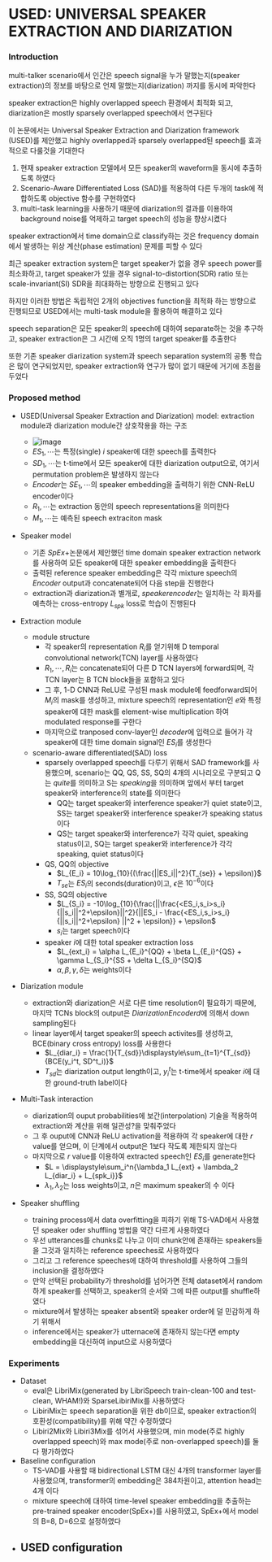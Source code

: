 # USED: UNIVERSAL SPEAKER EXTRACTION AND DIARIZATION

### Introduction

multi-talker scenario에서 인간은 speech signal을 누가 말했는지(speaker extraction)의 정보를 바탕으로 언제 말했는지(diarization) 까지를 동시에 파악한다

speaker extraction은 highly overlapped speech 환경에서 최적화 되고, diarization은 mostly sparsely overlapped speech에서 연구된다

이 논문에서는 Universal Speaker Extraction and Diarization framework (USED)를 제안했고 highly overlapped과 sparsely overlapped된 speech를 효과적으로 다룰것을 기대한다
 
1. 현재 speaker extraction 모델에서 모든 speaker의 waveform을 동시에 추출하도록 하였다
2. Scenario-Aware Differentiated Loss (SAD)를 적용하여 다른 두개의 task에 적합하도록 objective 함수를 구현하였다
3. multi-task learning을 사용하기 때문에 diarization의 결과를 이용하여 background noise를 억제하고 target speech의 성능을 향상시켰다

speaker extraction에서 time domain으로 classify하는 것은 frequency domain에서 발생하는 위상 계산(phase estimation) 문제를 피할 수 있다

최근 speaker extraction system은 target speaker가 없을 경우 speech power를 최소화하고, target speaker가 있을 경우 signal-to-distortion(SDR) ratio 또는 scale-invariant(SI) SDR을 최대화하는 방향으로 진행되고 있다

하지만 이러한 방법은 독립적인 2개의 objectives function을 최적화 하는 방향으로 진행되므로 USED에서는 multi-task module을 활용하여 해결하고 있다

speech separation은 모든 speaker의 speech에 대하여 separate하는 것을 추구하고, speaker extraction은 그 시간에 오직 1명의 target speaker를 추출한다

또한 기존 speaker diarization system과 speech separation system의 공통 학습은 많이 연구되었지만, speaker extraction와 연구가 많이 없기 때문에 거기에 초점을 두었다

### Proposed method

- USED(Universal Speaker Extraction and Diarization) model: extraction module과 diarization module간 상호작용을 하는 구조
  - ![image](https://github.com/kimho1wq/TIL/assets/15611500/b9293761-4de4-4240-8bfb-b0c6bf096bd3)
  - $ES_1, \cdots$는 특정(single) $i$ speaker에 대한 speech를 출력한다
  - $SD_1, \cdots$는 t-time에서 모든 speaker에 대한 diarization output으로, 여기서 permutation problem은 발생하지 않는다
  - $Encoder$는 $SE_1, \cdots$의 speaker embedding을 출력하기 위한 CNN-ReLU encoder이다
  - $R_1, \cdots$는 extraction 동안의 speech representations을 의미한다
  - $M_1, \cdots$는 예측된 speech extraciton mask

- Speaker model
  - 기존 $SpEx+$논문에서 제안했던 time domain speaker extraction network를 사용하여 모든 speaker에 대한 speaker embedding을 출력한다
  - 출력된 reference speaker embedding은 각각 mixture speech의 $Encoder$ output과 concatenate되어 다음 step을 진행한다
  - extraction과 diarization과 별개로, $speaker encoder$는 일치하는 각 화자를 예측하는 cross-entropy $L_{spk}$ loss로 학습이 진행된다 


- Extraction module
  - module structure
    - 각 speaker의 representation $R_i$를 얻기위해 D temporal convolutional network(TCN) layer를 사용하였다
    - $R_1, \cdots, R_i$는 concatenate되어 다른 D TCN layers에 forward되며, 각 TCN layer는 B TCN block들을 포함하고 있다
    - 그 후, 1-D CNN과 ReLU로 구성된 mask module에 feedforward되어 $M_i$의 mask를 생성하고, mixture speech의 representation인 $e$와 특정 speaker에 대한 mask를 element-wise multiplication 하여 modulated response를 구한다
    - 마지막으로 tranposed conv-layer인 $decoder$에 입력으로 들어가 각 speaker에 대한 time domain signal인 $ES_i$를 생성한다
  - scenario-aware differentiated(SAD) loss
    - sparsely overlapped speech를 다루기 위해서 SAD framework를 사용했으며, scenario는 QQ, QS, SS, SQ의 4개의 시나리오로 구분되고 Q는 $quite$를 의미하고 S는 $speaking$을 의미하며 앞에서 부터 target speaker와 interference의 state를 의미한다 
      - QQ는 target speaker와 interference speaker가 quiet state이고, SS는 target speaker와 interference speaker가 speaking status이다 
      - QS는 target speaker와 interference가 각각 quiet, speaking status이고, SQ는 target speaker와 interference가 각각 speaking, quiet status이다 
    - QS, QQ의 objective
      - $L_{E_i} = 10\log_{10}{(\frac{||ES_i||^2}{T_{se}} + \epsilon)}$
      - $T_{se}$는 $ES_i$의 seconds(duration)이고, $\epsilon$은 $10^{-6}$이다
    - SS, SQ의 objective
      - $L_{S_i} = -10\log_{10}{\frac{||\frac{<ES_i,s_i>s_i}{||s_i||^2+\epsilon}||^2}{||ES_i - \frac{<ES_i,s_i>s_i}{||s_i||^2+\epsilon} ||^2 + \epsilon}} + \epsilon$
      - $s_{i}$는 target speech이다
    - speaker $i$에 대한 total speaker extraction loss
      - $L_{ext_i} = \alpha L_{E_i}^{QQ} + \beta L_{E_i}^{QS} + \gamma L_{S_i}^{SS + \delta L_{S_i}^{SQ}$
      - $\alpha, \beta, \gamma, \delta$는 weights이다

- Diarization module
  - extraction와 diarization은 서로 다른 time resolution이 필요하기 때문에, 마지막 TCNs block의 output은 $Diarization Encoderd$에 의해서 down sampling된다
  - linear layer에서 target speaker의 speech activites를 생성하고, BCE(binary cross entropy) loss를 사용한다
    - $L_{diar_i} = \frac{1}{T_{sd}}\displaystyle\sum_{t=1}^{T_{sd}}{BCE(y_i^t, SD^t_i)}$
    - $T_{sd}$는 diarization output length이고, $y^t_i$는 t-time에서 speaker $i$에 대한 ground-truth label이다

- Multi-Task interaction
  - diarization의 ouput probabilities에 보간(interpolation) 기술을 적용하여 extraction와 계산을 위해 일관성?을 맞춰주었다
  - 그 후 ouput에 CNN과 ReLU activation을 적용하여 각 speaker에 대한 $r$ value를 얻으며, 이 단계에서 output은 1보다 작도록 제한되지 않는다
  - 마지막으로 $r$ value를 이용하여 extracted speech인 $ES_i$를 generate한다
    - $L = \displaystyle\sum_i^n{\lambda_1 L_{ext} + \lambda_2 L_{diar_i} + L_{spk_i}}$
    - $\lambda_1, \lambda_2$는 loss weights이고, $n$은 maximum speaker의 수 이다

- Speaker shuffling
  - training process에서 data overfitting을 피하기 위해 TS-VAD에서 사용했던 speaker oder shuffling 방법을 약간 다르게 사용하였다
  - 우선 utterances를 chunks로 나누고 이미 chunk안에 존재하는 speakers들을 그것과 일치하는 reference speeches로 사용하였다
  - 그리고 그 reference speeches에 대하여 threshold를 사용하여 그들의 inclusion을 결정하였다
  - 만약 선택된 probability가 threshold를 넘어가면 전체 dataset에서 random하게 speaker를 선택하고, speaker의 순서와 그에 따른 output를 shuffle하였다
  - mixture에서 발생하는 speaker absent와 speaker order에 덜 민감하게 하기 위해서 
  - inference에서는 speaker가 utternace에 존재하지 않는다면 empty embedding을 대신하여 input으로 사용하였다



### Experiments

- Dataset
  - eval은 LibriMix(generated by LibriSpeech train-clean-100 and test-clean, WHAM!)와 SparseLibiriMix를 사용하였다
  - LibiriMix는 speech separation을 위한 db이므로, speaker extraction의 호환성(compatibility)를 위해 약간 수정하였다
  - Libiri2Mix와 Libiri3Mix를 섞어서 사용했으며, min mode(주로 highly overlapped speech)와 max mode(주로 non-overlapped speech)를 둘다 평가하였다
- Baseline configuration
  - TS-VAD를 사용할 때 bidirectional LSTM 대신 4개의 transformer layer를 사용했으며, transformer의 embedding은 384차원이고, attention head는 4개 이다
  - mixture speech에 대하여 time-level speaker embedding을 추출하는 pre-trained speaker encoder(SpEx+)를 사용하였고, SpEx+에서 model의 B=8, D=6으로 설정하였다
- USED configuration
  - 






